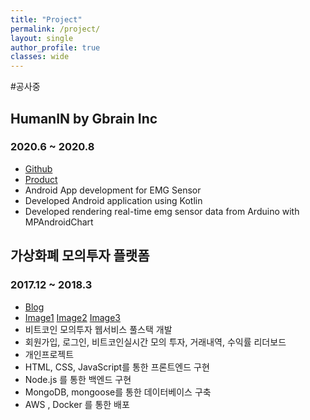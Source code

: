 ```yaml
---
title: "Project"
permalink: /project/
layout: single
author_profile: true
classes: wide
---
```



#공사중

## HumanIN by Gbrain Inc
### 2020.6 ~ 2020.8
- [Github](https://github.com/gBrain-Development/HumanToHumanInterfaceAndroid)  
- [Product](http://gbrainlife.com/index.php?hCode=PRODUCT_LIST&cate_idx=21)  
- Android App development for EMG Sensor
- Developed Android application using Kotlin
- Developed rendering real-time emg sensor data from Arduino with MPAndroidChart

## 가상화폐 모의투자 플랫폼
### 2017.12 ~ 2018.3
- [Blog](https://blog.naver.com/fastcampus/221223007040) 
- [Image1](https://github.com/SangwooJ/SangwooJ.github.io/blob/master/assets/img/sc1.png) [Image2](https://github.com/SangwooJ/SangwooJ.github.io/blob/master/assets/img/sc2.png) [Image3](https://github.com/SangwooJ/SangwooJ.github.io/blob/master/assets/img/sc3.png) 
- 비트코인 모의투자 웹서비스 풀스택 개발  
- 회원가입, 로그인, 비트코인실시간 모의 투자, 거래내역, 수익률 리더보드  
- 개인프로젝트
- HTML, CSS, JavaScript를 통한 프론트엔드 구현
- Node.js 를 통한 백엔드 구현
- MongoDB, mongoose를 통한 데이터베이스 구축
- AWS , Docker 를 통한 배포
